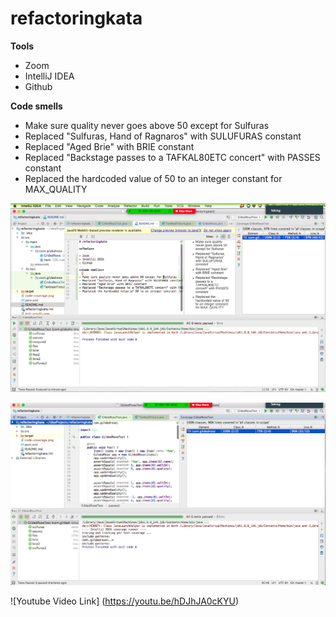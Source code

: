 # refactoringkata

**Tools**

- Zoom 
- IntelliJ IDEA 
- Github 

**Code smells**

- Make sure quality never goes above 50 except for Sulfuras
- Replaced "Sulfuras, Hand of Ragnaros" with SULUFURAS constant
- Replaced "Aged Brie" with BRIE constant
- Replaced "Backstage passes to a TAFKAL80ETC concert" with PASSES constant
- Replaced the hardcoded value of 50 to an integer constant for MAX_QUALITY


![Code Coverage](https://github.com/digs76in/refactoringkata/blob/master/code-coverage.png)

![Test Results](https://github.com/digs76in/refactoringkata/blob/master/test-results.png)

![Youtube Video Link] (https://youtu.be/hDJhJA0cKYU)


